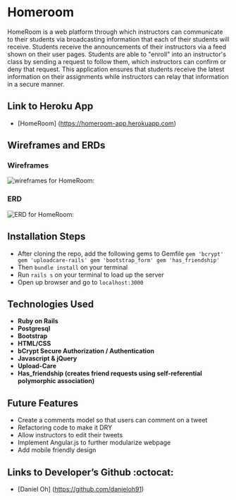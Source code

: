 # Homeroom
HomeRoom is a web platform through which instructors can communicate to their students via broadcasting information that each of their students will receive. Students receive the announcements of their instructors via a feed shown on their user pages. Students are able to "enroll" into an instructor's class by sending a request to follow them, which instructors can confirm or deny that request. This application ensures that students receive the latest information on their assignments while instructors can relay that information in a secure manner.

## Link to Heroku App
* [HomeRoom] (https://homeroom-app.herokuapp.com)

## Wireframes and ERDs

### Wireframes
![wireframes for HomeRoom:](http://i.imgur.com/WsT0QWg.png)

### ERD
![ERD for HomeRoom:](http://i.imgur.com/M509Vkz.png)

## Installation Steps
* After cloning the repo, add the following gems to Gemfile
  `gem 'bcrypt'
   gem 'uploadcare-rails'
   gem 'bootstrap_form'
   gem 'has_friendship'`
* Then `bundle install` on your terminal
* Run `rails s` on your terminal to load up the server
* Open up browser and go to `localhost:3000`

## Technologies Used
* **Ruby on Rails**
* **Postgresql**
* **Bootstrap**
* **HTML/CSS**
* **bCrypt Secure Authorization / Authentication**
* **Javascript & jQuery**
* **Upload-Care**
* **Has_friendship (creates friend requests using self-referential polymorphic association)**

## Future Features
* Create a comments model so that users can comment on a tweet
* Refactoring code to make it DRY
* Allow instructors to edit their tweets
* Implement Angular.js to further modularize webpage
* Add mobile friendly design

## Links to Developer’s Github :octocat:
* [Daniel Oh] (https://github.com/danieloh91)
